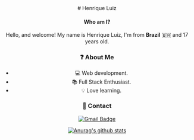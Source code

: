 <div align="center">
# Henrique Luiz
  
#### Who am I?

Hello, and welcome! My name is Henrique Luiz, I'm from **Brazil** 🇧🇷 and 17 years old.

### ❓ About Me  
  -  💻 Web development.
  -  📚 Full Stack Enthusiast.
  -  💡 Love learning.

### 📝 Contact 

[![Gmail Badge](https://img.shields.io/badge/-Gmail-c14438?style=flat-square&logo=Gmail&logoColor=white&link=mailto:hnrq.luiz1@gmail.com)](mailto:hnrq.luiz1@gmail.com)

[![Anurag's github stats](https://github-readme-stats.vercel.app/api?username=henriquefontes&theme=dracula)](https://github.com/anuraghazra/github-readme-stats)
</div>
